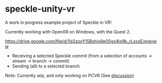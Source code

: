 # speckle-unity-vr

A work in progress example project of Speckle in VR!

Currently working with OpenXR on Windows, with the Quest 2.

https://drive.google.com/file/d/1ls5zovY15Bxhis9e0SgxjKp9k_rLsxzE/preview

- Receiving a selected Speckle commit (from a selection of accounts -> stream -> branch -> commit)
- Sending (all) to a selected branch

Note: Currently wip, and only working on PCVR (See [discussion](https://speckle.community/t/virtual-augmented-reality/4467))
